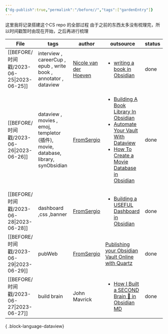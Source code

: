 ```yaml
---
{"dg-publish":true,"permalink":"/before//","tags":["gardenEntry"]}
---
```



这里我将记录搭建这个CS repo 的全部过程
     由于之前的东西太多没有梳理完，所以时间戳暂时由现在开始，之后再进行梳理

| File                                     | tags                                                                            | author                                                                        | outsource                                                                                                                                                                                                                                                                                                                                                                | status |
| ---------------------------------------- | ------------------------------------------------------------------------------- | ----------------------------------------------------------------------------- | ------------------------------------------------------------------------------------------------------------------------------------------------------------------------------------------------------------------------------------------------------------------------------------------------------------------------------------------------------------------------ | ------ |
| [[BEFORE/时间戳/2023-06-25\|2023-06-25]] | interview , careerCup , epub , write book  , annotator  , dataview              | [Nicole van der Hoeven](BEFORE/Person/YouTube/Nicole%20van%20der%20Hoeven.md) | <ul><li>[writing a book in Obsidian](BEFORE/outsource/writing%20a%20book%20in%20Obsidian.md)</li></ul>                                                                                                                                                                                                                                                                   | done   |
| [[BEFORE/时间戳/2023-06-26\|2023-06-26]] | dataview , movies , emoj, templetor (插件), movie, database, library, synObsidian | [FromSergio](BEFORE/Person/YouTube/FromSergio.md)                             | <ul><li>[Building A Book Library In Obsidian](BEFORE/outsource/Building%20A%20Book%20Library%20In%20Obsidian.md)</li><li>[Automate Your Vault With Dataview](BEFORE/outsource/Automate%20Your%20Vault%20With%20Dataview.md)</li><li>[How To Create a Movie Database in Obsidian](BEFORE/outsource/How%20To%20Create%20a%20Movie%20Database%20in%20Obsidian.md)</li></ul> | done   |
| [[BEFORE/时间戳/2023-06-28\|2023-06-28]] | dashboard  ,css ,banner                                                         | [FromSergio](BEFORE/Person/YouTube/FromSergio.md)                             | <ul><li>[Building a USEFUL Dashboard in Obsidian](BEFORE/outsource/Building%20a%20USEFUL%20Dashboard%20in%20Obsidian.md)</li></ul>                                                                                                                                                                                                                                       | done   |
| [[BEFORE/时间戳/2023-06-29\|2023-06-29]] | pubWeb                                                                          | [FromSergio](BEFORE/Person/YouTube/FromSergio.md)                             | [Publishing your Obsidian Vault Online with Quartz](BEFORE/outsource/Publishing%20your%20Obsidian%20Vault%20Online%20with%20Quartz.md)                                                                                                                                                                                                                                   | done   |
| [[BEFORE/时间戳/2023-06-27\|2023-06-27]] | build brain                                                                     | John Mavrick                                                                  | <ul><li>[How I Built a SECOND Brain 🧠 in Obsidian MD](BEFORE/outsource/How%20I%20Built%20a%20SECOND%20Brain%20🧠%20in%20Obsidian%20MD.md)</li></ul>                                                                                                                                                                                                                     | done   |

{ .block-language-dataview}

